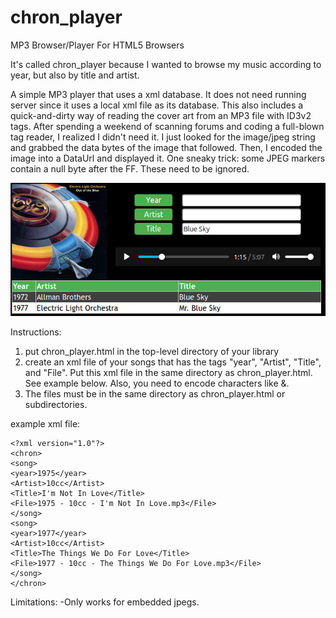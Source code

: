 # chron_player
MP3 Browser/Player For HTML5 Browsers

It's called chron_player because I wanted to browse my music according to year, but also by title and artist.

A simple MP3 player that uses a xml database.  It does not need running server since it uses a local xml file as its database.
This also includes a quick-and-dirty way of reading the cover art from an MP3 file with ID3v2 tags.  After spending a weekend 
of scanning forums and coding a full-blown tag reader, I realized I didn't need it.  I just looked for the image/jpeg string
and grabbed the data bytes of the image that followed.  Then, I encoded the image into a DataUrl and displayed it.  One sneaky
trick: some JPEG markers contain a null byte after the FF.  These need to be ignored.

![alt text](./chron_player.png "Example screen")

Instructions:
1. put chron_player.html in the top-level directory of your library
2. create an xml file of your songs that has the tags "year", "Artist", "Title", and "File".  Put this xml file in
the same directory as chron_player.html. See example below.  Also, you need to encode characters like &.  
3. The files must be in the same directory as chron_player.html or subdirectories.

example xml file:
```
<?xml version="1.0"?>
<chron>
<song>
<year>1975</year>
<Artist>10cc</Artist>
<Title>I'm Not In Love</Title>
<File>1975 - 10cc - I'm Not In Love.mp3</File>
</song>
<song>
<year>1977</year>
<Artist>10cc</Artist>
<Title>The Things We Do For Love</Title>
<File>1977 - 10cc - The Things We Do For Love.mp3</File>
</song>
</chron>
```
Limitations:
-Only works for embedded jpegs.
